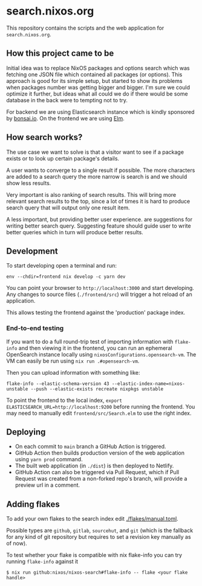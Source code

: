 # search.nixos.org

This repository contains the scripts and the web application for
`search.nixos.org`. 


## How this project came to be

Initial idea was to replace NixOS packages and options search which was
fetching one JSON file which contained all packages (or options). This approach
is good for its simple setup, but started to show its problems when packages
number was getting bigger and bigger. I'm sure we could optimize it further,
but ideas what all could we do if there would be some database in the back were
to tempting not to try.

For backend we are using Elasticsearch instance which is kindly sponsored by
[bonsai.io](https://bonsai.io). On the frontend we are using
[Elm](https://elm-lang.org).


## How search works?

The use case we want to solve is that a visitor want to see if a package
exists or to look up certain package's details.

A user wants to converge to a single result if possible. The more characters
are added to a search query the more narrow is search is and we should show
less results.

Very important is also ranking of search results. This will bring more relevant
search results to the top, since a lot of times it is hard to produce search
query that will output only one result item.

A less important, but providing better user experience. are suggestions for
writing better search query. Suggesting feature should guide user to write
better queries which in turn will produce better results.


## Development

To start developing open a terminal and run:

```
env --chdir=frontend nix develop -c yarn dev
```

You can point your browser to `http://localhost:3000` and start developing.
Any changes to source files (`./frontend/src`) will trigger a hot reload of an
application.

This allows testing the frontend against the 'production' package index.

### End-to-end testing

If you want to do a full round-trip test of importing information with
`flake-info` and then viewing it in the frontend, you can run an ephemeral
OpenSearch instance locally using `nixosConfigurations.opensearch-vm`. The VM
can easily be run using `nix run .#opensearch-vm`.

Then you can upload information with something like:

```
flake-info --elastic-schema-version 43 --elastic-index-name=nixos-unstable --push --elastic-exists recreate nixpkgs unstable
```

To point the frontend to the local index, `export ELASTICSEARCH_URL=http://localhost:9200` before running the frontend.
You may need to manually edit `frontend/src/Search.elm` to use the right index.

## Deploying

- On each commit to `main` branch a GitHub Action is triggered.
- GitHub Action then builds production version of the web application using
  `yarn prod` command.
- The built web application (in `./dist`) is then deployed to Netlify.
- GitHub Action can also be triggered via Pull Request, which if Pull Request
  was created from a non-forked repo's branch, will provide a preview url in a
  comment.

## Adding flakes

To add your own flakes to the search index edit [./flakes/manual.toml](./flakes/manual.toml).

Possible types are `github`, `gitlab`, `sourcehut`, and `git` (which is the fallback for any kind of git repository but requires to set a revision key manually as of now).

To test whether your flake is compatible with nix flake-info you can try running `flake-info` against it

```
$ nix run github:nixos/nixos-search#flake-info -- flake <your flake handle>
```
